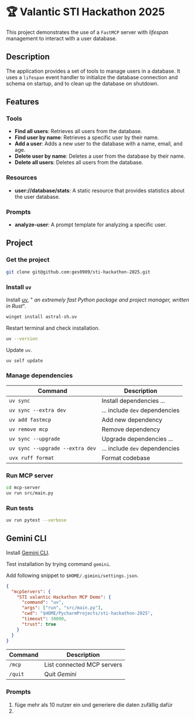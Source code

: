 # 🏆 Valantic STI Hackathon 2025

This project demonstrates the use of a `FastMCP` server with _lifespan_
management to interact with a user database.

## Description

The application provides a set of tools to manage users in a database. It uses a
`lifespan` event handler to initialize the database connection and schema on
startup, and to clean up the database on shutdown.

## Features

### Tools

- **Find all users**: Retrieves all users from the database.
- **Find user by name**: Retrieves a specific user by their name.
- **Add a user**: Adds a new user to the database with a name, email, and age.
- **Delete user by name**: Deletes a user from the database by their name.
- **Delete all users**: Deletes all users from the database.

### Resources

- **user://database/stats**: A static resource that provides statistics about
  the user database.

### Prompts

- **analyze-user**: A prompt template for analyzing a specific user.

## Project

### Get the project

```bash
git clone git@github.com:ges0909/sti-hackathon-2025.git
```

### Install `uv`

Install [uv](https://github.com/astral-sh/uv?tab=readme-ov-file#installation), "
_an extremely fast Python package and project manager, written in Rust_".

```bash
winget install astral-sh.uv
```

Restart terminal and check installation.

```bash
uv --version
```

Update `uv`.

```bash
uv self update
```

### Manage dependencies

| Command                         | Description                    |
| ------------------------------- | ------------------------------ |
| `uv sync`                       | Install dependencies ...       |
| `uv sync --extra dev`           | ... include `dev` dependencies |
| `uv add fastmcp`                | Add new dependency             |
| `uv remove mcp`                 | Remove dependency              |
| `uv sync --upgrade`             | Upgrade dependencies ...       |
| `uv sync --upgrade --extra dev` | ... include `dev` dependencies |
| `uvx ruff format`               | Format codebase                |

### Run MCP server

```bash
cd mcp-server
uv run src/main.py
```

### Run tests

```bash
uv run pytest --verbose
```

## Gemini CLI

Install [Gemini CLI](https://github.com/google-gemini/gemini-cli?tab=readme-ov-file#-installation).

Test installation by trying command `gemini`.

Add following snippet to `$HOME/.gimini/settings.json`.

```json
{
  "mcpServers": {
    "STI valantic Hackathon MCP Demo": {
      "command": "uv",
      "args": ["run", "src/main.py"],
      "cwd": "$HOME/PycharmProjects/sti-hackathon-2025",
      "timeout": 30000,
      "trust": true
    }
  }
}
```

| Command | Description                |
| ------- | -------------------------- |
| `/mcp`  | List connected MCP servers |
| `/quit` | Quit _Gemini_              |

### Prompts

1. füge mehr als 10 nutzer ein und generiere die daten zufällig dafür
2.
